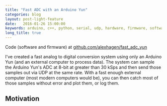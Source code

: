 ```yaml
---
title: "Fast ADC with an Arduino Yun"
categories: blog
layout: post-light-feature
date:   2016-01-26 15:00:00
keywords: arduino, c++, python, serial, udp, hardware, firmware, software
long_title: true
---
```


Code (software and firmware) at
[github.com/alexhagen/fast_adc_yun](http://github.com/alexhagen/fast_adc_yun)

I've created a fast analog to digital conversion system using only an Arduino
Yun (and an external computer to process data).  The system can sample the
Arduino Yun's ADC at 8-bit at greater than 30 kSps and then send those samples
out via UDP at the same rate.  With a fast enough external computer (most modern
computers would be), you can then catch most of those samples without error and
plot them, or log them.

## Motivation
